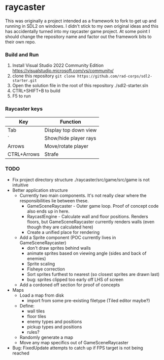 # raycaster
This was originally a project intended as a framework to fork to get up and running in SDL2 on windows. I didn't stick to my own original ideas and this has accidentally turned into my raycaster game project. At some point I should change the repository name and factor out the framework bits to their own repo.

### Build and Run
1. Install Visual Studio 2022 Community Edition https://visualstudio.microsoft.com/vs/community/
1. clone this repository ```git clone https://github.com/rad-corps/sdl2-starter.git```
1. Open the solution file in the root of this repository ./sdl2-starter.sln
1. CTRL+SHIFT+B to build
1. F5 to run

### Raycaster keys
Key           | Function
------------- | -------------
Tab           | Display top down view
`             | Show/hide player rays
Arrows        | Move/rotate player
CTRL+Arrows   | Strafe

### TODO
* Fix project directory structure ./raycaster/src/game/src/game is not intuitive
* Better application structure
  * Currently two main components. It's not really clear where the responsibilities lie between these. 
    * GameSceneRaycaster - Outer game loop. Proof of concept code also ends up in here.
    * RaycastEngine - Calculate wall and floor positions. Renders floors, but GameSceneRaycaster currently renders walls (even though they are calculated here)
    * Create a unified place for rendering
  * Add a Sprite component (POC currently lives in GameSceneRaycaster)
    * don't draw sprites behind walls
    * animate sprites based on viewing angle (sides and back of enemies)
    * Sprite scaling
    * Fisheye correction
    * Sort sprites furthest to nearest (so closest sprites are drawn last)
    * bug: sprites clipped too early off LHS of screen
  * Add a cordoned off section for proof of concepts
* Maps
  * Load a map from disk
    * import from some pre-existing filetype (Tiled editor maybe?)
  * Define:
    * wall tiles
    * floor tiles
    * enemy types and positions
    * pickup types and positions
    * rules?
  * Randomly generate a map
  * Move any map specifics out of GameSceneRaycaster
* Bug: FixedUpdate attempts to catch up if FPS target is not being reached
